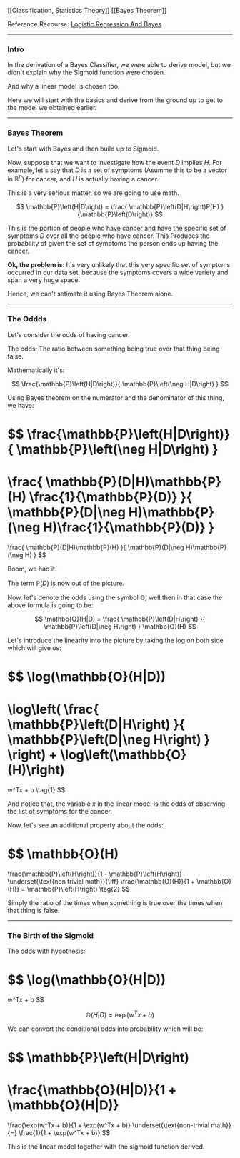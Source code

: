 [[Classification, Statistics Theory]]
[[Bayes Theorem]]

Reference Recourse: [Logistic Regression And Bayes](https://www.countbayesie.com/blog/2019/6/12/logistic-regression-from-bayes-theorem)

---

### **Intro**

In the derivation of a Bayes Classifier, we were able to derive model, but we didn't explain why the Sigmoid function were chosen.  

And why a linear model is chosen too.

Here we will start with the basics and derive from the ground up to get to the model we obtained earlier.

---
### **Bayes Theorem**

Let's start with Bayes and then build up to Sigmoid.

Now, suppose that we want to investigate how the event $D$ implies $H$. For example, let's say that $D$ is a set of symptoms (Asumme this to be a vector in $\mathbb{R}^n$) for cancer, and $H$ is actually having a cancer. 

This is a very serious matter, so we are going to use math. 

$$
\mathbb{P}\left(H|D\right) = 
\frac{
    \mathbb{P}\left(D|H\right)P(H)
}{\mathbb{P}\left(D\right)}
$$

This is the portion of people who have cancer and have the specific set of symptoms $D$ over all the people who have cancer. This Produces the probability of given the set of symptoms the person ends up having the cancer.  

**Ok, the problem is**: It's very unlikely that this very specific set of symptoms occurred in our data set, because the symptoms covers a wide variety and span a very huge space. 

Hence, we can't setimate it using Bayes Theorem alone. 


----
### **The Oddds**

Let's consider the odds of having cancer. 

The odds: The ratio between something being true over that thing being false. 

Mathematically it's: 

$$
\frac{\mathbb{P}\left(H|D\right)}{
    \mathbb{P}\left(\neg H|D\right)
}
$$

Using Bayes theorem on the numerator and the denominator of this thing, we have: 

$$
\frac{\mathbb{P}\left(H|D\right)}{
    \mathbb{P}\left(\neg H|D\right)
}
=
\frac{
    \mathbb{P}(D|H)\mathbb{P}(H) \frac{1}{\mathbb{P}(D)}
}{
    \mathbb{P}(D|\neg H)\mathbb{P}(\neg H)\frac{1}{\mathbb{P}(D)}
}
=
\frac{
    \mathbb{P}(D|H)\mathbb{P}(H)
}{
    \mathbb{P}(D|\neg H)\mathbb{P}(\neg H)
}
$$

Boom, we had it. 

The term $\mathbb{P}(D)$ is now out of the picture. 

Now, let's denote the odds using the symbol $\mathbb{O}$, well then in that case the above formula is going to be: 

$$
\mathbb{O}(H|D) = 
\frac{
    \mathbb{P}\left(D|H\right)
}{
    \mathbb{P}\left(D|\neg H\right)
}
\mathbb{O}(H)
$$

Let's introduce the linearity into the picture by taking the log on both side which will give us: 

$$
\log(\mathbb{O}(H|D))
=
\log\left(
    \frac{
        \mathbb{P}\left(D|H\right)
    }{
        \mathbb{P}\left(D|\neg H\right)
    }
\right)
+ 
\log\left(\mathbb{O}(H)\right)
=
w^Tx + b
\tag{1}
$$

And notice that, the variable $x$ in the linear model is the odds of observing the list of symptoms for the cancer. 

Now, let's see an additional property about the odds: 

$$
\mathbb{O}(H)
=
\frac{\mathbb{P}\left(H\right)}{1 - \mathbb{P}\left(H\right)}
\underset{\text{non trivial math}}{\iff}
\frac{\mathbb{O}(H)}{1 + \mathbb{O}(H)} = \mathbb{P}\left(H\right)
\tag{2}
$$

Simply the ratio of the times when something is true over the times when that thing is false. 

---
### **The Birth of the Sigmoid**

The odds with hypothesis: 

$$
\log(\mathbb{O}(H|D))
=
w^Tx + b
$$

$$
\mathbb{O}(H|D) = \exp \left(
w^Tx + b
\right) 
$$


We can convert the conditional odds into probability which will be: 

$$
\mathbb{P}\left(H|D\right)
=
\frac{\mathbb{O}(H|D)}{1 + \mathbb{O}(H|D)}
=
\frac{\exp(w^Tx + b)}{1 + \exp(w^Tx + b)}
\underset{\text{non-trivial math}}{=}
\frac{1}{1 + \exp(w^Tx + b)}
$$

This is the linear model together with the sigmoid function derived. 

